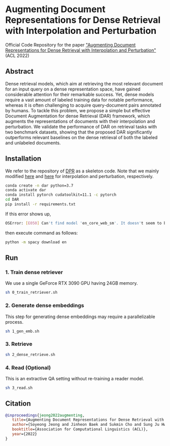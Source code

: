# Augmenting Document Representations for Dense Retrieval with Interpolation and Perturbation

Official Code Repository for the paper ["Augmenting Document Representations for Dense Retrieval with Interpolation and Perturbation"](https://arxiv.org/abs/2203.07735) (ACL 2022)

## Abstract
Dense retrieval models, which aim at retrieving the most relevant document for an input query on a dense representation space, have gained considerable attention for their remarkable success. Yet, dense models require a vast amount of labeled training data for notable performance, whereas it is often challenging to acquire query-document pairs annotated by humans. To tackle this problem, we propose a simple but effective Document Augmentation for dense Retrieval (DAR) framework, which augments the representations of documents with their interpolation and perturbation. We validate the performance of DAR on retrieval tasks with two benchmark datasets, showing that the proposed DAR significantly outperforms relevant baselines on the dense retrieval of both the labeled and unlabeled documents.

## Installation
We refer to the repository of [DPR](https://github.com/facebookresearch/DPR) as a skeleton code. Note that we mainly modified [here](https://github.com/starsuzi/DAR/blob/main/dar/models/biencoder.py#L413-L491) and [here](https://github.com/starsuzi/DAR/blob/7bae1ee97f1b5940ca3089bbebcd8fd8cdd72021/train_dense_encoder.py#L768-L821) for interpolation and perturbation, respectively.

```bash
conda create -n dar python=3.7
conda activate dar
conda install pytorch cudatoolkit=11.1 -c pytorch
cd DAR
pip install -r requirements.txt
```
If this error shows up,
```bash
OSError: [E050] Can't find model 'en_core_web_sm'. It doesn't seem to be a Python package or a valid path to a data directory.
```
then execute command as follows:
```bash
python -m spacy download en
```
## Run

### 1. Train dense retriever

We use a single GeForce RTX 3090 GPU having 24GB memory.

```bash
sh 0_train_retriever.sh
```
### 2. Generate dense embeddings

This step for generating dense embeddings may require a parallelizable process.

```bash
sh 1_gen_emb.sh
```
### 3. Retrieve
```bash
sh 2_dense_retrieve.sh
```
### 4. Read (Optional)
This is an extractive QA setting without re-training a reader model.
```bash
sh 3_read.sh
```

## Citation

```BibTex
@inproceedings{jeong2022augmenting,
   title={Augmenting Document Representations for Dense Retrieval with Interpolation and Perturbation},
   author={Soyeong Jeong and Jinheon Baek and Sukmin Cho and Sung Ju Hwang and Jong C. Park},
   booktitle={Association for Computational Linguistics (ACL)},
   year={2022}
}
```
